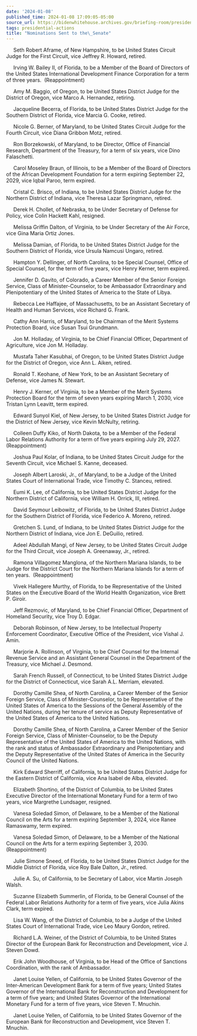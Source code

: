 ```yaml
---
date: '2024-01-08'
published_time: 2024-01-08 17:09:05-05:00
source_url: https://bidenwhitehouse.archives.gov/briefing-room/presidential-actions/2024/01/08/nominations-sent-to-the-senate-133/
tags: presidential-actions
title: "Nominations Sent to the\_Senate"
---
```

 
     Seth Robert Aframe, of New Hampshire, to be United States Circuit
Judge for the First Circuit, vice Jeffrey R. Howard, retired.

     Irving W. Bailey II, of Florida, to be a Member of the Board of
Directors of the United States International Development Finance
Corporation for a term of three years.  (Reappointment)

     Amy M. Baggio, of Oregon, to be United States District Judge for
the District of Oregon, vice Marco A. Hernandez, retiring.

     Jacqueline Becerra, of Florida, to be United States District Judge
for the Southern District of Florida, vice Marcia G. Cooke, retired.

     Nicole G. Berner, of Maryland, to be United States Circuit Judge
for the Fourth Circuit, vice Diana Gribbon Motz, retired.

     Ron Borzekowski, of Maryland, to be Director, Office of Financial
Research, Department of the Treasury, for a term of six years, vice Dino
Falaschetti.

     Carol Moseley Braun, of Illinois, to be a Member of the Board of
Directors of the African Development Foundation for a term expiring
September 22, 2029, vice Iqbal Paroo, term expired.

     Cristal C. Brisco, of Indiana, to be United States District Judge
for the Northern District of Indiana, vice Theresa Lazar Springmann,
retired.

     Derek H. Chollet, of Nebraska, to be Under Secretary of Defense for
Policy, vice Colin Hackett Kahl, resigned.

     Melissa Griffin Dalton, of Virginia, to be Under Secretary of the
Air Force, vice Gina Maria Ortiz Jones.

     Melissa Damian, of Florida, to be United States District Judge for
the Southern District of Florida, vice Ursula Namcusi Ungaro, retired.

     Hampton Y. Dellinger, of North Carolina, to be Special Counsel,
Office of Special Counsel, for the term of five years, vice Henry
Kerner, term expired.

     Jennifer D. Gavito, of Colorado, a Career Member of the Senior
Foreign Service, Class of Minister-Counselor, to be Ambassador
Extraordinary and Plenipotentiary of the United States of America to the
State of Libya.

     Rebecca Lee Haffajee, of Massachusetts, to be an Assistant
Secretary of Health and Human Services, vice Richard G. Frank.

     Cathy Ann Harris, of Maryland, to be Chairman of the Merit Systems
Protection Board, vice Susan Tsui Grundmann.

     Jon M. Holladay, of Virginia, to be Chief Financial Officer,
Department of Agriculture, vice Jon M. Holladay.

     Mustafa Taher Kasubhai, of Oregon, to be United States District
Judge for the District of Oregon, vice Ann L. Aiken, retired.

     Ronald T. Keohane, of New York, to be an Assistant Secretary of
Defense, vice James N. Stewart.

     Henry J. Kerner, of Virginia, to be a Member of the Merit Systems
Protection Board for the term of seven years expiring March 1, 2030,
vice Tristan Lynn Leavitt, term expired.

     Edward Sunyol Kiel, of New Jersey, to be United States District
Judge for the District of New Jersey, vice Kevin McNulty, retiring.

     Colleen Duffy Kiko, of North Dakota, to be a Member of the Federal
Labor Relations Authority for a term of five years expiring July 29,
2027.  (Reappointment)

     Joshua Paul Kolar, of Indiana, to be United States Circuit Judge
for the Seventh Circuit, vice Michael S. Kanne, deceased.

     Joseph Albert Laroski, Jr., of Maryland, to be a Judge of the
United States Court of International Trade, vice Timothy C. Stanceu,
retired.

     Eumi K. Lee, of California, to be United States District Judge for
the Northern District of California, vice William H. Orrick, III,
retired.

     David Seymour Leibowitz, of Florida, to be United States District
Judge for the Southern District of Florida, vice Federico A. Moreno,
retired.

     Gretchen S. Lund, of Indiana, to be United States District Judge
for the Northern District of Indiana, vice Jon E. DeGuilio, retired.

     Adeel Abdullah Mangi, of New Jersey, to be United States Circuit
Judge for the Third Circuit, vice Joseph A. Greenaway, Jr., retired.

     Ramona Villagomez Manglona, of the Northern Mariana Islands, to be
Judge for the District Court for the Northern Mariana Islands for a term
of ten years.  (Reappointment)

     Vivek Hallegere Murthy, of Florida, to be Representative of the
United States on the Executive Board of the World Health Organization,
vice Brett P. Giroir.

     Jeff Rezmovic, of Maryland, to be Chief Financial Officer,
Department of Homeland Security, vice Troy D. Edgar.

     Deborah Robinson, of New Jersey, to be Intellectual Property
Enforcement Coordinator, Executive Office of the President, vice Vishal
J. Amin.

     Marjorie A. Rollinson, of Virginia, to be Chief Counsel for the
Internal Revenue Service and an Assistant General Counsel in the
Department of the Treasury, vice Michael J. Desmond.

     Sarah French Russell, of Connecticut, to be United States District
Judge for the District of Connecticut, vice Sarah A.L. Merriam,
elevated.

     Dorothy Camille Shea, of North Carolina, a Career Member of the
Senior Foreign Service, Class of Minister-Counselor, to be
Representative of the United States of America to the Sessions of the
General Assembly of the United Nations, during her tenure of service as
Deputy Representative of the United States of America to the United
Nations.

     Dorothy Camille Shea, of North Carolina, a Career Member of the
Senior Foreign Service, Class of Minister-Counselor, to be the Deputy
Representative of the United States of America to the United Nations,
with the rank and status of Ambassador Extraordinary and Plenipotentiary
and the Deputy Representative of the United States of America in the
Security Council of the United Nations.

     Kirk Edward Sherriff, of California, to be United States District
Judge for the Eastern District of California, vice Ana Isabel de Alba,
elevated.

     Elizabeth Shortino, of the District of Columbia, to be United
States Executive Director of the International Monetary Fund for a term
of two years, vice Margrethe Lundsager, resigned.

     Vanesa Soledad Simon, of Delaware, to be a Member of the National
Council on the Arts for a term expiring September 3, 2024, vice Ranee
Ramaswamy, term expired.

     Vanesa Soledad Simon, of Delaware, to be a Member of the National
Council on the Arts for a term expiring September 3, 2030. 
(Reappointment)

     Julie Simone Sneed, of Florida, to be United States District Judge
for the Middle District of Florida, vice Roy Bale Dalton, Jr., retired.

     Julie A. Su, of California, to be Secretary of Labor, vice Martin
Joseph Walsh.

     Suzanne Elizabeth Summerlin, of Florida, to be General Counsel of
the Federal Labor Relations Authority for a term of five years, vice
Julia Akins Clark, term expired.

     Lisa W. Wang, of the District of Columbia, to be a Judge of the
United States Court of International Trade, vice Leo Maury Gordon,
retired.

     Richard L.A. Weiner, of the District of Columbia, to be United
States Director of the European Bank for Reconstruction and Development,
vice J. Steven Dowd.

     Erik John Woodhouse, of Virginia, to be Head of the Office of
Sanctions Coordination, with the rank of Ambassador.

     Janet Louise Yellen, of California, to be United States Governor of
the Inter-American Development Bank for a term of five years; United
States Governor of the International Bank for Reconstruction and
Development for a term of five years; and United States Governor of the
International Monetary Fund for a term of five years, vice Steven T.
Mnuchin.

     Janet Louise Yellen, of California, to be United States Governor of
the European Bank for Reconstruction and Development, vice Steven T.
Mnuchin.
